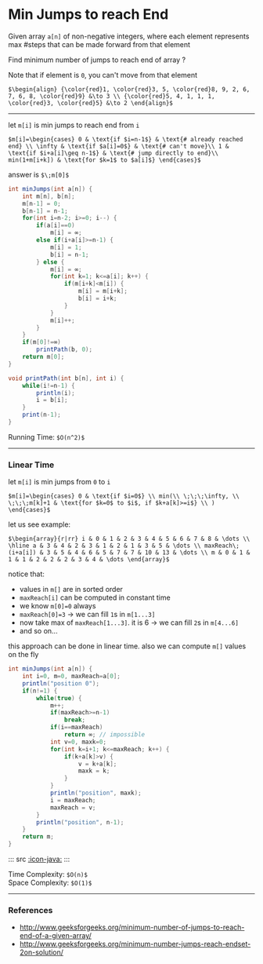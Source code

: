 # Min Jumps to reach End

Given array `a[n]` of non-negative integers, where each element represents max #steps that can be made forward from that element

Find minimum number of jumps to reach end of array ?

Note that if element is `0`, you can't move from that element

`$\begin{align}
{\color{red}1, \color{red}3, 5, \color{red}8, 9, 2, 6, 7, 6, 8, \color{red}9} &\to 3 \\
{\color{red}5, 4, 1, 1, 1, \color{red}3, \color{red}5} &\to 2
\end{align}$`

---

let `m[i]` is min jumps to reach end from `i`

`$m[i]=\begin{cases}
0 & \text{if $i=n-1$} & \text{# already reached end} \\
\infty & \text{if $a[i]=0$} & \text{# can't move}\\
1 & \text{if $i+a[i]\geq n-1$} & \text{# jump directly to end}\\
min(1+m[i+k]) & \text{for $k=1$ to $a[i]$}
\end{cases}$`

answer is `$\;m[0]$`

```java
int minJumps(int a[n]) {
    int m[n], b[n];
    m[n-1] = 0;
    b[n-1] = n-1;
    for(int i=n-2; i>=0; i--) {
        if(a[i]==0)
            m[i] = ∞;
        else if(i+a[i]>=n-1) {
            m[i] = 1;
            b[i] = n-1;
        } else {
            m[i] = ∞;
            for(int k=1; k<=a[i]; k++) {
                if(m[i+k]<m[i]) {
                    m[i] = m[i+k];
                    b[i] = i+k;
                }
            }
            m[i]++;
        }
    }
    if(m[0]!=∞)
        printPath(b, 0);
    return m[0];
}

void printPath(int b[n], int i) {
    while(i!=n-1) {
        println(i);
        i = b[i];
    }
    print(n-1);
}
```

Running Time: `$O(n^2)$`

---

### Linear Time

let `m[i]` is min jumps from `0` to `i`

`$m[i]=\begin{cases}
0 & \text{if $i=0$} \\
min(\\
\;\;\;\infty, \\
\;\;\;m[k]+1 & \text{for $k=0$ to $i$, if $k+a[k]>=i$} \\
)
\end{cases}$`

let us see example:

`$\begin{array}{r|rr}
i & 0 & 1 & 2 & 3 & 4 & 5 & 6 & 7 & 8 & \dots \\
\hline
a & 3 & 4 & 2 & 3 & 1 & 2 & 1 & 3 & 5 & \dots \\
maxReach\;(i+a[i]) & 3 & 5 & 4 & 6 & 5 & 7 & 7 & 10 & 13 & \dots \\
m & 0 & 1 & 1 & 1 & 2 & 2 & 2 & 3 & 4 & \dots
\end{array}$`

notice that:
* values in `m[]` are in sorted order
* `maxReach[i]` can be computed in constant time
* we know `m[0]=0` always
* `maxReach[0]=3` → we can fill `1`s in `m[1...3]`
* now take max of `maxReach[1...3]`. it is 6 → we can fill `2`s in `m[4...6]`
* and so on...

this approach can be done in linear time. also we can compute `m[]` values on the fly

```java
int minJumps(int a[n]) {
    int i=0, m=0, maxReach=a[0];
    println("position 0");
    if(n!=1) {
        while(true) {
            m++;
            if(maxReach>=n-1)
                break;
            if(i==maxReach)
                return ∞; // impossible
            int v=0, maxk=0;
            for(int k=i+1; k<=maxReach; k++) {
                if(k+a[k]>v) {
                    v = k+a[k];
                    maxk = k;
                }
            }
            println("position", maxk);
            i = maxReach;
            maxReach = v;
        }
        println("position", n-1);
    }
    return m;
}
```
::: src
[:icon-java:](src/MinJumpsV2.java)
:::

Time Complexity: `$O(n)$`  
Space Complexity: `$O(1)$`

---

### References

* <http://www.geeksforgeeks.org/minimum-number-of-jumps-to-reach-end-of-a-given-array/>
* <http://www.geeksforgeeks.org/minimum-number-jumps-reach-endset-2on-solution/>
